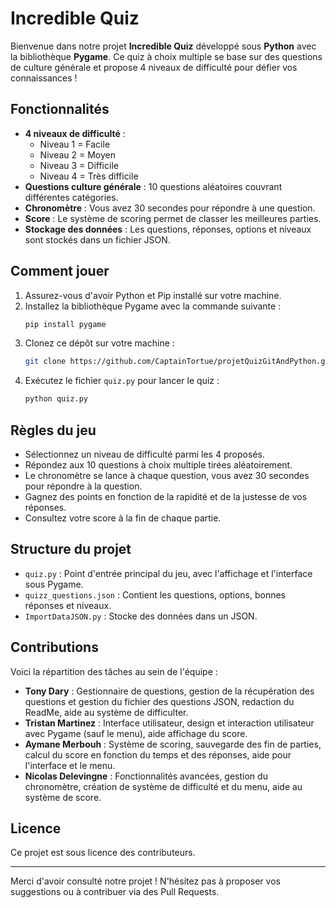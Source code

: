 # Incredible Quiz

Bienvenue dans notre projet **Incredible Quiz** développé sous **Python** avec la bibliothèque **Pygame**. Ce quiz à choix multiple se base sur des questions de culture générale et propose 4 niveaux de difficulté pour défier vos connaissances !

## Fonctionnalités

- **4 niveaux de difficulté** : 
  - Niveau 1 = Facile
  - Niveau 2 = Moyen
  - Niveau 3 = Difficile
  - Niveau 4 = Très difficile
- **Questions culture générale** : 10 questions aléatoires couvrant différentes catégories.
- **Chronomètre** : Vous avez 30 secondes pour répondre à une question.
- **Score** : Le système de scoring permet de classer les meilleures parties.
- **Stockage des données** : Les questions, réponses, options et niveaux sont stockés dans un fichier JSON.

## Comment jouer

1. Assurez-vous d'avoir Python et Pip installé sur votre machine.
2. Installez la bibliothèque Pygame avec la commande suivante :
   ```bash
   pip install pygame
   ```
3. Clonez ce dépôt sur votre machine :
   ```bash
   git clone https://github.com/CaptainTortue/projetQuizGitAndPython.git
   ```
4. Exécutez le fichier `quiz.py` pour lancer le quiz :
   ```bash
   python quiz.py
   ```

## Règles du jeu

- Sélectionnez un niveau de difficulté parmi les 4 proposés.
- Répondez aux 10 questions à choix multiple tirées aléatoirement.
- Le chronomètre se lance à chaque question, vous avez 30 secondes pour répondre à la question.
- Gagnez des points en fonction de la rapidité et de la justesse de vos réponses.
- Consultez votre score à la fin de chaque partie.

## Structure du projet

- `quiz.py` : Point d'entrée principal du jeu, avec l'affichage et l'interface sous Pygame.
- `quizz_questions.json` : Contient les questions, options, bonnes réponses et niveaux.
- `ImportDataJSON.py` : Stocke des données dans un JSON.

## Contributions

Voici la répartition des tâches au sein de l'équipe :

- **Tony Dary** : Gestionnaire de questions, gestion de la récupération des questions et gestion du fichier des questions JSON, redaction du ReadMe, aide au système de difficulter.
- **Tristan Martinez** : Interface utilisateur, design et interaction utilisateur avec Pygame (sauf le menu), aide affichage du score.
- **Aymane Merbouh** : Système de scoring, sauvegarde des fin de parties, calcul du score en fonction du temps et des réponses, aide pour l'interface et le menu.
- **Nicolas Delevingne** : Fonctionnalités avancées, gestion du chronomètre, création de système de difficulté et du menu, aide au système de score.

## Licence

Ce projet est sous licence des contributeurs.

---

Merci d'avoir consulté notre projet ! N'hésitez pas à proposer vos suggestions ou à contribuer via des Pull Requests.
